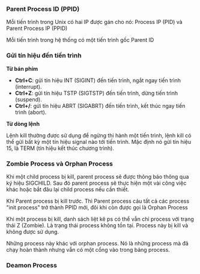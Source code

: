 ### Parent Process ID (PPID)

Mỗi tiến trình trong Unix có hai IP được gán cho nó: Process IP (PID) và Parent Process IP (PPID)

Mỗi tiến trình trong hệ thống có một tiến trình gốc Parent ID

### Gửi tín hiệu đến tiến trình

**Từ bán phím**

- **Ctrl+C**: gửi tín hiệu INT (SIGINT) đến tiến trình, ngắt ngay tiến trình (interrupt).
- **Ctrl+Z**: gửi tín hiệu TSTP (SIGTSTP) đến tiến trình, dừng tiến trình (suspend).
- **Ctrl+/**: gửi tín hiệu ABRT (SIGABRT) đến tiến trình, kết thúc ngay tiến trình (abort).

**Từ dòng lệnh**

Lệnh kill thường được sử dụng để ngừng thi hành một tiến trình, lệnh kill có thể gửi bất kỳ một tín hiệu signal nào tới tiến trình. Mặc định nó gửi tín hiệu 15, là TERM (tín hiệu kết thúc chương trình).

### Zombie Process và Orphan Process

Khi một child process bị kill, parent process sẽ  được thông báo thông qua ký hiệu SIGCHILD. Sau đó parent process sẽ thực hiện một vài công việc khác hoặc bắt đâu lại child process nếu cần thiết.

Khi Parent process bị kill trước. Thì Parent process cảu tất cả các process "init process" trở thành PPID mới, đôi khi còn được gọi là Orphan Process

Khi một process bị kill, danh sách liệt kê ps có thể vẫn chỉ process với trạng thái Z (Zombie). Là trạng thái process không tồn tại. Process này bị kill và không được sử dụng. 

Những process này khác với orphan process. Nó là những process mà đã chạy hoàn thành nhưng vẫn có một cổng vào trong bảng process.

### Deamon Process



